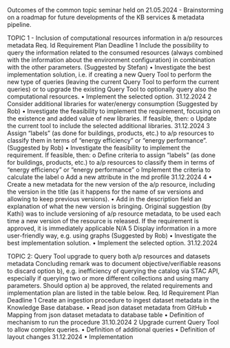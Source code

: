 Outcomes of the common topic seminar held on 21.05.2024 - Brainstorming on a roadmap for future 
developments of the KB services & metadata pipeline. 
 
TOPIC 1 - Inclusion of computational resources information in a/p resources metadata 
Req. Id Requirement Plan Deadline 
1 
Include the possibility to query the 
information related to the consumed 
resources (always combined with the 
information about the environment 
configuration) in combination with the other 
parameters. (Suggested by Stefan) 
• Investigate the best implementation solution, i.e. 
if creating a new Query Tool to perform the new 
type of queries (leaving the current Query Tool to 
perform the current queries) or to upgrade the 
existing Query Tool to optionally query also the 
computational resources. 
• Implement the selected option. 
31.12.2024 
2 
Consider additional libraries for 
water/energy consumption (Suggested by 
Rob) 
• Investigate the feasibility to implement the 
requirement, focusing on the existence and 
added value of new libraries. If feasible, then: 
o Update the current tool to include the selected 
additional libraries. 
31.12.2024 
3 
Assign “labels” (as done for buildings, 
products, etc.) to a/p resources to classify 
them in terms of “energy efficiency” or 
“energy performance”. (Suggested by Rob) 
• Investigate the feasibility to implement the 
requirement. If feasible, then: 
o Define criteria to assign “labels” (as done for 
buildings, products, etc.) to a/p resources to 
classify them in terms of “energy efficiency” or 
“energy performance” 
o Implement the criteria to calculate the label 
o Add a new attribute in the md profile 
31.12.2024 
4 
• Create a new metadata for the new 
version of the a/p resource, including the 
version in the title (as it happens for the 
name of sw versions and allowing to keep 
previous versions). 
• Add in the description field an 
explanation of what the new version is 
bringing. 
Original suggestion (by Kathi) was to include 
versioning of a/p resource metadata, to be 
used each time a new version of the 
resource is released. 
If the requirement is approved, it is immediately 
applicable N/A 
5 Display information in a more user-friendly 
way, e.g. using graphs (Suggested by Rob) 
• Investigate the best implementation solution. 
• Implement the selected option. 31.12.2024 
 
 
TOPIC 2: Query Tool upgrade to query both a/p resources and datasets metadata 
Concluding remark was to document objective/verifiable reasons to discard option b), e.g. inefficiency of querying the catalog via STAC 
API, especially if querying two or more different collections and using many parameters. 
Should option a) be approved, the related requirements and implementation plan are listed in the table below. 
Req. Id Requirement Plan Deadline 
1 
Create an ingestion procedure to ingest 
dataset metadata in the Knowledge Base 
database. 
• Read json dataset metadata from GitHub 
• Mapping from json dataset metadata to database 
table 
• Definition of mechanism to run the procedure 
31.10.2024 
2 Upgrade current Query Tool to allow 
complex queries. 
• Definition of additional queries 
• Definition of layout changes 31.12.2024 
• Implementation 
  
